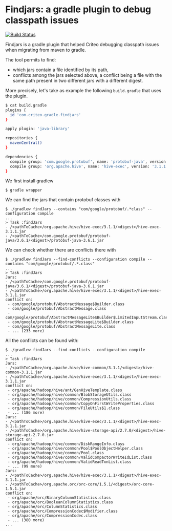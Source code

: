 # Findjars: a gradle plugin to debug classpath issues

[![Build Status](https://travis-ci.org/criteo/findjars.svg?branch=master)](https://travis-ci.org/criteo/findjars)

Findjars is a gradle plugin that helped Criteo debugging classpath issues when migrating from maven to gradle.

The tool permits to find:
* which jars contain a file identified by its path,
* conflicts among the jars selected above, a conflict being a file with the same path present in two different jars with a different digest.

More precisely, let's take as example the following `build.gradle` that uses the plugin.
```sh
$ cat build.gradle
plugins {
  id 'com.criteo.gradle.findjars'
}

apply plugin: 'java-library'

repositories {
  mavenCentral()
}

dependencies {
  compile group: 'com.google.protobuf', name: 'protobuf-java', version: '3.6.1'
  compile group: 'org.apache.hive', name: 'hive-exec', version: '3.1.1'
}
```
We first install gradlew
```
$ gradle wrapper
```
We can find the jars that contain protobuf classes with
```
$ ./gradlew findJars --contains "com/google/protobuf/.*class" --configuration compile
...
> Task :findJars
- /<pathToCache>/org.apache.hive/hive-exec/3.1.1/<digest>/hive-exec-3.1.1.jar
- /<pathToCache>/com.google.protobuf/protobuf-java/3.6.1/<digest>/protobuf-java-3.6.1.jar
```

We can check whether there are conflicts there with
```
$ ./gradlew findJars --find-conflicts --configuration compile --contains "com/google/protobuf/.*.class"
...
> Task :findJars
Jars:
- /<pathToCache>/com.google.protobuf/protobuf-java/3.6.1/<digest>/protobuf-java-3.6.1.jar
- /<pathToCache>/org.apache.hive/hive-exec/3.1.1/<digest>/hive-exec-3.1.1.jar
conflict on:
 - com/google/protobuf/AbstractMessage$Builder.class
 - com/google/protobuf/AbstractMessage.class
 - com/google/protobuf/AbstractMessageLite$Builder$LimitedInputStream.class
 - com/google/protobuf/AbstractMessageLite$Builder.class
 - com/google/protobuf/AbstractMessageLite.class
 - ... (233 more)
```

All the conflicts can be found with:
```
$ ./gradlew findJars --find-conflicts --configuration compile
...
> Task :findJars
Jars:
- /<pathToCache>/org.apache.hive/hive-common/3.1.1/<digest>/hive-common-3.1.1.jar
- /<pathToCache>/org.apache.hive/hive-exec/3.1.1/<digest>/hive-exec-3.1.1.jar
conflict on:
 - org/apache/hadoop/hive/ant/GenHiveTemplate.class
 - org/apache/hadoop/hive/common/BlobStorageUtils.class
 - org/apache/hadoop/hive/common/CompressionUtils.class
 - org/apache/hadoop/hive/common/CopyOnFirstWriteProperties.class
 - org/apache/hadoop/hive/common/FileUtils$1.class
 - ... (186 more)
Jars:
- /<pathToCache>/org.apache.hive/hive-exec/3.1.1/<digest>/hive-exec-3.1.1.jar
- /<pathToCache>/org.apache.hive/hive-storage-api/2.7.0/<digest>/hive-storage-api-2.7.0.jar
conflict on:
 - org/apache/hadoop/hive/common/DiskRangeInfo.class
 - org/apache/hadoop/hive/common/Pool$PoolObjectHelper.class
 - org/apache/hadoop/hive/common/Pool.class
 - org/apache/hadoop/hive/common/ValidCompactorWriteIdList.class
 - org/apache/hadoop/hive/common/ValidReadTxnList.class
 - ... (99 more)
Jars:
- /<pathToCache>/org.apache.hive/hive-exec/3.1.1/<digest>/hive-exec-3.1.1.jar
- /<pathToCache>/org.apache.orc/orc-core/1.5.1/<digest>/orc-core-1.5.1.jar
conflict on:
 - org/apache/orc/BinaryColumnStatistics.class
 - org/apache/orc/BooleanColumnStatistics.class
 - org/apache/orc/ColumnStatistics.class
 - org/apache/orc/CompressionCodec$Modifier.class
 - org/apache/orc/CompressionCodec.class
 - ... (380 more)
...
```
